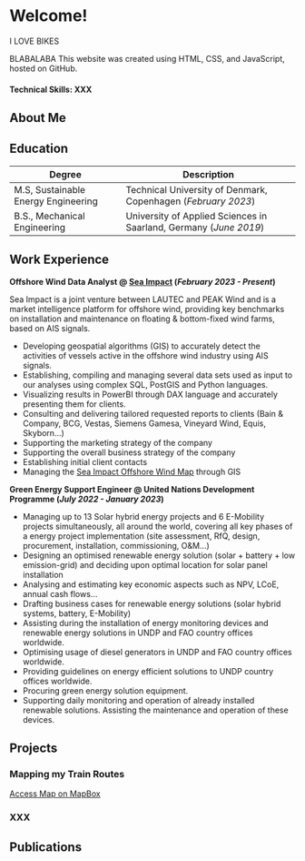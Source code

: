# Welcome!
I LOVE BIKES




BLABALABA
This website was created using HTML, CSS, and JavaScript, hosted on GitHub.

#### Technical Skills: XXX

## About Me

## Education					    

| Degree | Description | 
| --- | --- |
| M.S, Sustainable Energy Engineering | Technical University of Denmark, Copenhagen (_February 2023_)	
| B.S., Mechanical Engineering | University of Applied Sciences in Saarland, Germany (_June 2019_) 


## Work Experience
**Offshore Wind Data Analyst @ [Sea Impact](https://sea-impact.com/) (_February 2023 - Present_)**

Sea Impact is a joint venture between LAUTEC and PEAK Wind and is a market intelligence platform for offshore wind, providing key benchmarks on installation and maintenance on floating & bottom-fixed wind farms, based on AIS signals.

- Developing geospatial algorithms (GIS) to accurately detect the activities of vessels active in the offshore wind industry using AIS signals.
- Establishing, compiling and managing several data sets used as input to our analyses using complex SQL, PostGIS and Python languages.
- Visualizing results in PowerBI through DAX language and accurately presenting them for clients.
- Consulting and delivering tailored requested reports to clients (Bain & Company, BCG, Vestas, Siemens Gamesa, Vineyard Wind, Equis, Skyborn...)
- Supporting the marketing strategy of the company
- Supporting the overall business strategy of the company
- Establishing initial client contacts
- Managing the [Sea Impact Offshore Wind Map](https://sea-impact.com/offshore-wind-map/) through GIS

**Green Energy Support Engineer @ United Nations Development Programme (_July 2022 - January 2023_)**

- Managing up to 13 Solar hybrid energy projects and 6 E-Mobility projects simultaneously, all around the world, covering all key phases of a energy project implementation (site assessment, RfQ, design, procurement, installation, commissioning, O&M...)
- Designing an optimised renewable energy solution (solar + battery + low emission-grid) and deciding upon optimal location for solar panel installation
- Analysing and estimating key economic aspects such as NPV, LCoE, annual cash flows...
- Drafting business cases for renewable energy solutions (solar hybrid systems, battery, E-Mobility)
- Assisting during the installation of energy monitoring devices and renewable energy solutions in UNDP and FAO country offices worldwide.
- Optimising usage of diesel generators in UNDP and FAO country offices worldwide.
- Providing guidelines on energy efficient solutions to UNDP country offices worldwide.
- Procuring green energy solution equipment.
- Supporting daily monitoring and operation of already installed renewable solutions. Assisting the maintenance and operation of these devices.


## Projects
### Mapping my Train Routes

[Access Map on MapBox](https://api.mapbox.com/styles/v1/thibaultvanheeghe/clteht9v400nr01qn3woncm3d.html?title=view&access_token=pk.eyJ1IjoidGhpYmF1bHR2YW5oZWVnaGUiLCJhIjoiY2xmcXF6M25uMDE1azNxcGJmZzJzcGozNyJ9.IMnHAvsKJxxSKsrPSWB62Q&zoomwheel=true&fresh=true#4.1/47.82/-0.41)


### XXX


## Publications
